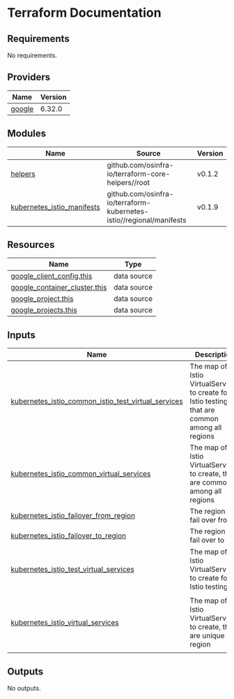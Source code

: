 # Terraform Documentation

<!-- BEGIN_TF_DOCS -->
## Requirements

No requirements.

## Providers

| Name | Version |
|------|---------|
| <a name="provider_google"></a> [google](#provider\_google) | 6.32.0 |

## Modules

| Name | Source | Version |
|------|--------|---------|
| <a name="module_helpers"></a> [helpers](#module\_helpers) | github.com/osinfra-io/terraform-core-helpers//root | v0.1.2 |
| <a name="module_kubernetes_istio_manifests"></a> [kubernetes\_istio\_manifests](#module\_kubernetes\_istio\_manifests) | github.com/osinfra-io/terraform-kubernetes-istio//regional/manifests | v0.1.9 |

## Resources

| Name | Type |
|------|------|
| [google_client_config.this](https://registry.terraform.io/providers/hashicorp/google/latest/docs/data-sources/client_config) | data source |
| [google_container_cluster.this](https://registry.terraform.io/providers/hashicorp/google/latest/docs/data-sources/container_cluster) | data source |
| [google_project.this](https://registry.terraform.io/providers/hashicorp/google/latest/docs/data-sources/project) | data source |
| [google_projects.this](https://registry.terraform.io/providers/hashicorp/google/latest/docs/data-sources/projects) | data source |

## Inputs

| Name | Description | Type | Default | Required |
|------|-------------|------|---------|:--------:|
| <a name="input_kubernetes_istio_common_istio_test_virtual_services"></a> [kubernetes\_istio\_common\_istio\_test\_virtual\_services](#input\_kubernetes\_istio\_common\_istio\_test\_virtual\_services) | The map of Istio VirtualServices to create for Istio testing, that are common among all regions | <pre>map(object({<br/>    destination_host = string<br/>    host             = string<br/>  }))</pre> | n/a | yes |
| <a name="input_kubernetes_istio_common_virtual_services"></a> [kubernetes\_istio\_common\_virtual\_services](#input\_kubernetes\_istio\_common\_virtual\_services) | The map of Istio VirtualServices to create, that are common among all regions | <pre>map(object({<br/>    destination_host = string<br/>    destination_port = optional(number, 8080)<br/>    host             = string<br/>  }))</pre> | `{}` | no |
| <a name="input_kubernetes_istio_failover_from_region"></a> [kubernetes\_istio\_failover\_from\_region](#input\_kubernetes\_istio\_failover\_from\_region) | The region to fail over from | `string` | `""` | no |
| <a name="input_kubernetes_istio_failover_to_region"></a> [kubernetes\_istio\_failover\_to\_region](#input\_kubernetes\_istio\_failover\_to\_region) | The region to fail over to | `string` | `""` | no |
| <a name="input_kubernetes_istio_test_virtual_services"></a> [kubernetes\_istio\_test\_virtual\_services](#input\_kubernetes\_istio\_test\_virtual\_services) | The map of Istio VirtualServices to create for Istio testing | <pre>map(object({<br/>    destination_host = string<br/>    host             = string<br/>  }))</pre> | n/a | yes |
| <a name="input_kubernetes_istio_virtual_services"></a> [kubernetes\_istio\_virtual\_services](#input\_kubernetes\_istio\_virtual\_services) | The map of Istio VirtualServices to create, that are unique to a region | <pre>map(object({<br/>    destination_host = string<br/>    destination_port = optional(number, 8080)<br/>    host             = string<br/>  }))</pre> | `{}` | no |

## Outputs

No outputs.
<!-- END_TF_DOCS -->

